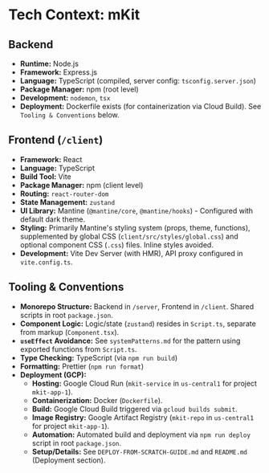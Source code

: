# Tech Context: mKit

## Backend

-   **Runtime:** Node.js
-   **Framework:** Express.js
-   **Language:** TypeScript (compiled, server config: `tsconfig.server.json`)
-   **Package Manager:** npm (root level)
-   **Development:** `nodemon`, `tsx`
-   **Deployment:** Dockerfile exists (for containerization via Cloud Build). See `Tooling & Conventions` below.

## Frontend (`/client`)

-   **Framework:** React
-   **Language:** TypeScript
-   **Build Tool:** Vite
-   **Package Manager:** npm (client level)
-   **Routing:** `react-router-dom`
-   **State Management:** `zustand`
-   **UI Library:** Mantine (`@mantine/core`, `@mantine/hooks`) - Configured with default dark theme.
-   **Styling:** Primarily Mantine's styling system (props, theme, functions), supplemented by global CSS (`client/src/styles/global.css`) and optional component CSS (`.css`) files. Inline styles avoided.
-   **Development:** Vite Dev Server (with HMR), API proxy configured in `vite.config.ts`.

## Tooling & Conventions

-   **Monorepo Structure:** Backend in `/server`, Frontend in `/client`. Shared scripts in root `package.json`.
-   **Component Logic:** Logic/state (`zustand`) resides in `Script.ts`, separate from markup (`Component.tsx`).
-   **`useEffect` Avoidance:** See `systemPatterns.md` for the pattern using exported functions from `Script.ts`.
-   **Type Checking:** TypeScript (via `npm run build`)
-   **Formatting:** Prettier (`npm run format`)
-   **Deployment (GCP):**
    -   **Hosting:** Google Cloud Run (`mkit-service` in `us-central1` for project `mkit-app-1`).
    -   **Containerization:** Docker (`Dockerfile`).
    -   **Build:** Google Cloud Build triggered via `gcloud builds submit`.
    -   **Image Registry:** Google Artifact Registry (`mkit-repo` in `us-central1` for project `mkit-app-1`).
    -   **Automation:** Automated build and deployment via `npm run deploy` script in root `package.json`.
    -   **Setup/Details:** See `DEPLOY-FROM-SCRATCH-GUIDE.md` and `README.md` (Deployment section).
